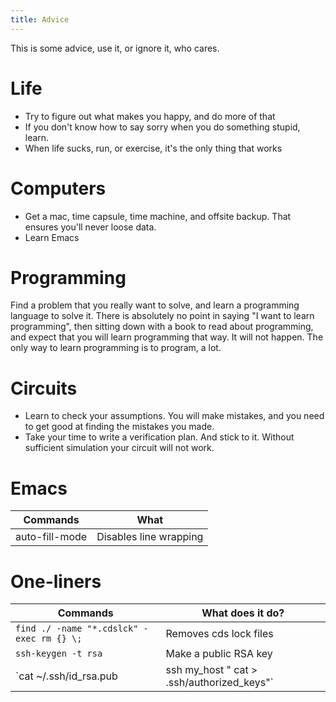 ```yaml
---
title: Advice
---
```


This is some advice, use it, or ignore it, who cares.

# Life
- Try to figure out what makes you happy, and do more of that
- If you don't know how to say sorry when you do something stupid, learn.
- When life sucks, run, or exercise, it's the only thing that works

# Computers
- Get a mac, time capsule,  time machine, and offsite backup. That ensures you'll never loose data.
- Learn Emacs

# Programming
Find a problem that you really want to solve, and learn a programming language to solve it. There is absolutely no point in saying "I want to learn programming", then sitting
down with a book to read about programming, and expect that you will learn programming that way. It will not happen. The only way to learn programming is to program, a lot.

# Circuits
- Learn to check your assumptions. You will make mistakes, and you need to get good at finding the mistakes you made.
- Take your time to write a verification plan. And stick to it. Without sufficient simulation your circuit will not work.

# Emacs
| Commands | What |
| -------  | ---- |
| auto-fill-mode | Disables line wrapping|
  
# One-liners
| Commands | What does it do?|
| -------- | ---------------|
| `find ./ -name "*.cdslck" -exec rm {} \;`| Removes cds lock files|
| `ssh-keygen -t rsa` | Make a public RSA key|
| `cat ~/.ssh/id_rsa.pub | ssh my_host " cat > .ssh/authorized_keys"`| Copies your public RSA key to the authorized keys, so you won't have to type the password anymore|

